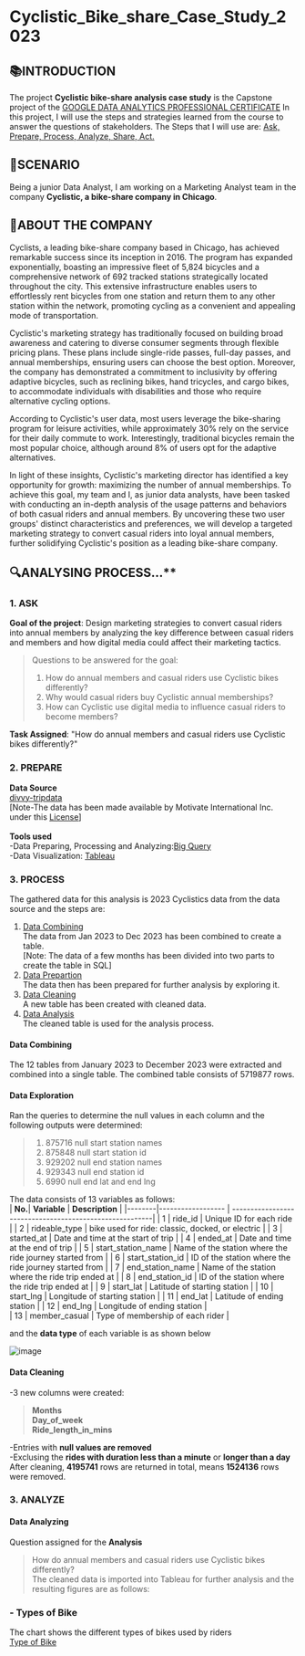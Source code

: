 # Cyclistic_Bike_share_Case_Study_2023
## 📚INTRODUCTION
The project **Cyclistic bike-share analysis case study** is the Capstone project of the [GOOGLE DATA ANALYTICS PROFESSIONAL CERTIFICATE](https://www.coursera.org/professional-certificates/google-data-analytics) In this project, I will use the steps and strategies learned from the course to answer the questions of stakeholders. The Steps that I will use are: <ins>Ask, Prepare, Process, Analyze, Share, Act.</ins>
## 📝SCENARIO
Being a junior Data Analyst, I am working on a Marketing Analyst team in the company **Cyclistic, a bike-share
company in Chicago**.
##  📜ABOUT THE COMPANY
Cyclists, a leading bike-share company based in Chicago, has achieved remarkable success since its inception in 2016. The program has expanded exponentially, boasting an impressive fleet of 5,824 bicycles and a comprehensive network of 692 tracked stations strategically located throughout the city. This extensive infrastructure enables users to effortlessly rent bicycles from one station and return them to any other station within the network, promoting cycling as a convenient and appealing mode of transportation.

Cyclistic's marketing strategy has traditionally focused on building broad awareness and catering to diverse consumer segments through flexible pricing plans. These plans include single-ride passes, full-day passes, and annual memberships, ensuring users can choose the best option. Moreover, the company has demonstrated a commitment to inclusivity by offering adaptive bicycles, such as reclining bikes, hand tricycles, and cargo bikes, to accommodate individuals with disabilities and those who require alternative cycling options.

According to Cyclistic's user data, most users leverage the bike-sharing program for leisure activities, while approximately 30% rely on the service for their daily commute to work. Interestingly, traditional bicycles remain the most popular choice, although around 8% of users opt for the adaptive alternatives.

In light of these insights, Cyclistic's marketing director has identified a key opportunity for growth: maximizing the number of annual memberships. To achieve this goal, my team and I, as junior data analysts, have been tasked with conducting an in-depth analysis of the usage patterns and behaviors of both casual riders and annual members. By uncovering these two user groups' distinct characteristics and preferences, we will develop a targeted marketing strategy to convert casual riders into loyal annual members, further solidifying Cyclistic's position as a leading bike-share company.
## 🔍ANALYSING PROCESS...**
### 1. ASK
**Goal of the project**: Design marketing strategies to convert casual riders into annual members by analyzing the key difference between casual riders and members and how digital media could affect their marketing tactics.<br>
>Questions to be answered for the goal:
> 1.  How do annual members and casual riders use Cyclistic bikes differently?
> 2. Why would casual riders buy Cyclistic annual memberships?
> 3. How can Cyclistic use digital media to influence casual riders to become members?

**Task Assigned**: "How do annual members and casual riders use Cyclistic bikes differently?"<br>
### 2. PREPARE<br>

**Data Source**<br>[divvy-tripdata](https://divvy-tripdata.s3.amazonaws.com/index.html)<br>
[Note-The data has been made available by Motivate International Inc. under this [<ins>License</ins>](https://divvybikes.com/data-license-agreement)]<br>
<br>
**Tools used**<br>-Data Preparing, Processing and Analyzing:[Big Query](https://console.cloud.google.com/bigquery?hl=en&project=hargeet&ws=!1m10!1m4!1m3!1shargeet!2sbquxjob_68398910_1910c5ff729!3sUS!1m4!4m3!1shargeet!2sCyclistic_Bike_Share_2023!3sCyclistics_bike_share_2023_combined_data)<br>
-Data Visualization: [Tableau](https://public.tableau.com/views/Cyclistics_Bike_Share_2023/Dashboard1?:language=en-GB&:sid=&:redirect=auth&:display_count=n&:origin=viz_share_link)<br>

### 3. PROCESS<br>
The gathered data for this analysis is 2023 Cyclistics data from the data source and the steps are:<br>
1. [Data Combining](https://github.com/HARGEETKOUR/Cyclistic_Bike_share_2023/blob/main/Data_Combining.sql)<br>
The data from Jan 2023 to Dec 2023 has been combined to create a table.<br>
[Note: The data of a few months has been divided into two parts to create the table in SQL]<br>
2. [Data Prepartion](https://github.com/HARGEETKOUR/Cyclistic_Bike_share_2023/blob/main/Data_Preparation.sql
   )<br>
The data then has been prepared for further analysis by exploring it.<br>
4. [Data Cleaning](https://github.com/HARGEETKOUR/Cyclistic_Bike_share_2023/blob/main/--Data%20Cleaning.sql)<br>
A new table has been created with cleaned data.<br>
5. [Data Analysis](https://github.com/HARGEETKOUR/Cyclistic_Bike_share_2023/blob/main/Data_Analysis.sql)<br>
The cleaned table is used for the analysis process.<br>

#### Data Combining<br> 
The 12 tables from January 2023 to December 2023 were extracted and combined into a single table. The combined table consists of  5719877 rows.<br>
#### Data Exploration<br>
Ran the queries to determine the null values in each column and the following outputs were determined:<br>
>1. 875716 null start station names<br>
>2. 875848 null start station id<br>
>3. 929202 null end station names<br>
>4. 929343 null end station id<br>
>5. 6990 null end lat and end lng<br>

The data consists of 13 variables as follows:<br>
| **No.**|  **Variable**       |  **Description**                                        |
|--------|------------------   | --------------------------------------------------------|
| 1      | ride_id             | Unique ID for each ride                                 |
| 2      | rideable_type       | bike used for ride: classic, docked, or electric        |
| 3      | started_at          | Date and time at the start of trip                      |
| 4      | ended_at            | Date and time at the end of trip                        |
| 5      | start_station_name  | Name of the station where the ride journey started from |
| 6      | start_station_id    | ID of the station where the ride journey started from   |
| 7      | end_station_name    | Name of the station where the ride trip ended at        |
| 8      | end_station_id      | ID of the station where the ride trip ended at          |
| 9      | start_lat           | Latitude of starting station                            |
| 10     | start_lng           | Longitude of starting station                           |
| 11     | end_lat             | Latitude of ending station                              |
| 12     | end_lng             | Longitude of ending station                             |                            
| 13     | member_casual       | Type of membership of each rider                        |



and the **data type** of each variable is as shown below<br>

![image](https://github.com/user-attachments/assets/8ea40f37-551c-4592-bf00-31bfe5bc3072)<br>

#### Data Cleaning<br>
-3 new columns were created:<br>
>**Months**<br>
>**Day_of_week**<br>
>**Ride_length_in_mins**<br>

-Entries with **null values are removed**<br>
-Exclusing the **rides with duration less than a minute** or **longer than a day**<br>
After cleaning, **4195741** rows are returned in total, means **1524136** rows were removed.<br>

### 3. ANALYZE<br>
#### Data Analyzing<br>
Question assigned for the **Analysis**<br>
>How do annual members and casual riders use Cyclistic bikes differently?<br>
The cleaned data is imported into Tableau for further analysis and the resulting figures are as follows:
### - Types of Bike<br>
The chart shows the different types of bikes used by riders<br>
[Type of Bike](https://public.tableau.com/app/profile/hargeet.kour/viz/Cyclistics_Bike_Share_2023/Dashboard1)



